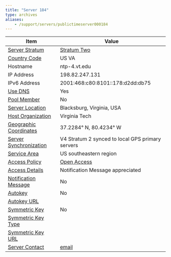 ```yaml
---
title: "Server 184"
type: archives
aliases:
    - /support/servers/publictimeserver000184
---
```


| Item | Value |
| ----- | ----- |
| [Server Stratum](/support/servers/serverstratum) | [Stratum Two](/support/servers/stratumtwotimeservers) |
| [Country Code](/support/servers/countrycode) | US VA |
| Hostname |  ntp-4.vt.edu  |
| IP Address |  198.82.247.131  |
| IPv6 Address |  2001:468:c80:8101::178:d2dd:db75 |
| [Use DNS](/support/servers/usedns) | Yes |
| [Pool Member](/support/servers/poolmember) | No |
| [Server Location](/support/servers/serverlocation) |  Blacksburg, Virginia, USA |
| [Host Organization](/support/servers/hostorganization) |  Virginia Tech |
| [ Geographic Coordinates](/support/servers/geographiccoordinates) |  37.2284° N, 80.4234° W  |
| [Server Synchronization](/support/servers/serversynchronization) |  V4 Stratum 2 synced to local GPS primary servers |
| [Service Area](/support/servers/servicearea) |  US southeastern region |
| [Access Policy](/support/servers/accesspolicy) | [Open Access](/support/servers/openaccess) |
| [Access Details](/support/servers/accessdetails) |  Notification Message appreciated  |
| [Notification Message](/support/servers/notificationmessage) | No |
| [Autokey](/support/servers/autokey) | No |
| [Autokey URL](/support/servers/autokeyurl) | |
| [Symmetric Key](/support/servers/symmetrickey) | No |
| [Symmetric Key Type](/support/servers/symmetrickeytype) | |
| [Symmetric Key URL](/support/servers/symmetrickeyurl) | |
| [Server Contact](/support/servers/servercontact) | [email](mailto:ntp@cns.vt.edu) |